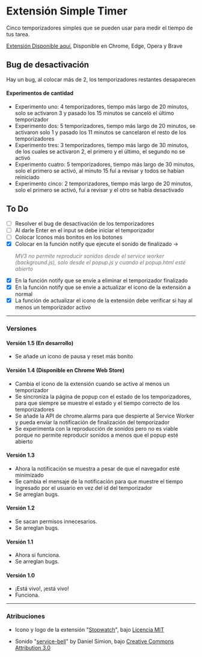# Extensión Simple Timer

Cinco temporizadores simples que se pueden usar para medir el tiempo de tus tarea.

[Extensión Disponible aquí](https://chromewebstore.google.com/detail/simple-timer/fepcghiedlojkgidicokpnhifnfbmabe),
Disponible en Chrome, Edge, Opera y Brave


## Bug de desactivación
Hay un bug, al colocar más de 2, los temporizadores restantes desaparecen

#### Experimentos de cantidad
- Experimento uno: 4 temporizadores, tiempo más largo de 20 minutos, solo se activaron 3 y pasado los 15 minutos se canceló el último temporizador
- Experimento dos: 5 temporizadores, tiempo más largo de 20 minutos, se activaron solo 1 y pasado los 11 minutos se cancelaron el resto de los temporizadores
- Experimento tres: 3 temporizadores, tiempo más largo de 30 minutos, de los cuales se activaron 2, el primero y el último, el segundo no se activó
- Experimento cuatro: 5 temporizadores, tiempo más largo de 30 minutos, solo el primero se activó, al minuto 15 fuí a revisar y todos se habían reiniciado
- Experimento cinco: 2 temporizadores, tiempo más largo de 20 minutos, solo el primero se activó, fuí a revisar y el otro se había desactivado

## To Do
- [ ] Resolver el bug de desactivación de los temporizadores
- [ ] Al darle Enter en el input se debe iniciar el temporizador
- [ ] Colocar Iconos más bonitos en los botones
- [x] Colocar en la función notify que ejecute el sonido de finalizado -> <P style="opacity: 0.6;">_MV3 no permite reproducir sonidos desde el service worker (background.js), solo desde el popup.js y cuando el popup.html esté abierto_</P>
- [x] En la función notify que se envíe a eliminar el temporizador finalizado
- [x] En la función notify que se envíe a actualizar el icono de la extensión a normal
- [x] La función de actualizar el icono de la extensión debe verificar si hay al menos un temporizador activo

---

### Versiones

#### Versión 1.5 (En desarrollo)
- Se añade un icono de pausa y reset más bonito

#### Versión 1.4 (Disponible en Chrome Web Store)
- Cambia el icono de la extensión cuando se active al menos un temporizador
- Se sincroniza la página de popup con el estado de los temporizadores, para que siempre se muestre el estado y el tiempo correcto de los temporizadores
- Se añade la API de chrome.alarms para que despierte al Service Worker y pueda enviar la notificación de finalización del temporizador
- Se experimenta con la reproducción de sonidos pero no es viable porque no permite reproducir sonidos a menos que el popup esté abierto

#### Versión 1.3
- Ahora la notificación se muestra a pesar de que el navegador esté minimizado
- Se cambia el mensaje de la notificación para que muestre el tiempo ingresado por el usuario en vez del id del temporizador
- Se arreglan bugs.

#### Versión 1.2
- Se sacan permisos innecesarios.
- Se arreglan bugs.

#### Versión 1.1
- Ahora si funciona.
- Se arreglan bugs.

#### Versión 1.0
- ¡Está vivo!, ¡está vivo!
- Funciona.

---

### Atribuciones

- Icono y logo de la extensión "[Stopwatch](https://tabler.io/icons/icon/stopwatch)", bajo [Licencia MIT](https://opensource.org/license/mit)

- Sonido "[service-bell](https://soundbible.com/2218-Service-Bell-Help.html)" by Daniel Simion, bajo [Creative Commons Attribution 3.0](https://creativecommons.org/licenses/by/3.0/us/)
